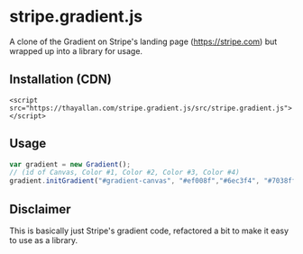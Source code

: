 # stripe.gradient.js
A clone of the Gradient  on Stripe's landing page (https://stripe.com) but wrapped up into a library for usage.

## Installation (CDN)
```
<script src="https://thayallan.com/stripe.gradient.js/src/stripe.gradient.js"></script>
```

## Usage
```javascript
var gradient = new Gradient();
// (id of Canvas, Color #1, Color #2, Color #3, Color #4)
gradient.initGradient("#gradient-canvas", "#ef008f","#6ec3f4", "#7038ff", "#ffba27");
```

## Disclaimer
This is basically just Stripe's gradient code, refactored a bit to make it easy to use as a library.
